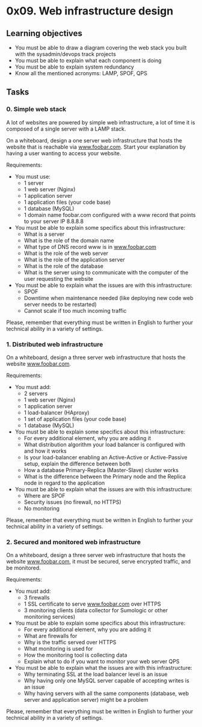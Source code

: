 # 0x09. Web infrastructure design

## Learning objectives
* You must be able to draw a diagram covering the web stack you built with the sysadmin/devops track projects
* You must be able to explain what each component is doing
* You must be able to explain system redundancy
* Know all the mentioned acronyms: LAMP, SPOF, QPS

## Tasks
### 0. Simple web stack
A lot of websites are powered by simple web infrastructure, a lot of time it is composed of a single server with a LAMP stack.

On a whiteboard, design a one server web infrastructure that hosts the website that is reachable via www.foobar.com. Start your explanation by having a user wanting to access your website.

Requirements:

* You must use:
    * 1 server
    * 1 web server (Nginx)
    * 1 application server
    * 1 application files (your code base)
    * 1 database (MySQL)
    * 1 domain name foobar.com configured with a www record that points to your server IP 8.8.8.8
* You must be able to explain some specifics about this infrastructure:
    * What is a server
    * What is the role of the domain name
    * What type of DNS record www is in www.foobar.com
    * What is the role of the web server
    * What is the role of the application server
    * What is the role of the database
    * What is the server using to communicate with the computer of the user requesting the website
* You must be able to explain what the issues are with this infrastructure:
    * SPOF
    * Downtime when maintenance needed (like deploying new code web server needs to be restarted)
    * Cannot scale if too much incoming traffic

Please, remember that everything must be written in English to further your technical ability in a variety of settings.

### 1. Distributed web infrastructure
On a whiteboard, design a three server web infrastructure that hosts the website www.foobar.com.

Requirements:

* You must add:
    * 2 servers
    * 1 web server (Nginx)
    * 1 application server
    * 1 load-balancer (HAproxy)
    * 1 set of application files (your code base)
    * 1 database (MySQL)
* You must be able to explain some specifics about this infrastructure:
    * For every additional element, why you are adding it
    * What distribution algorithm your load balancer is configured with and how it works
    * Is your load-balancer enabling an Active-Active or Active-Passive setup, explain the difference between both
    * How a database Primary-Replica (Master-Slave) cluster works
    * What is the difference between the Primary node and the Replica node in regard to the application
* You must be able to explain what the issues are with this infrastructure:
    * Where are SPOF
    * Security issues (no firewall, no HTTPS)
    * No monitoring

Please, remember that everything must be written in English to further your technical ability in a variety of settings.

### 2. Secured and monitored web infrastructure
On a whiteboard, design a three server web infrastructure that hosts the website www.foobar.com, it must be secured, serve encrypted traffic, and be monitored.

Requirements:

* You must add:
    * 3 firewalls
    * 1 SSL certificate to serve www.foobar.com over HTTPS
    * 3 monitoring clients (data collector for Sumologic or other monitoring services)
* You must be able to explain some specifics about this infrastructure:
    * For every additional element, why you are adding it
    * What are firewalls for
    * Why is the traffic served over HTTPS
    * What monitoring is used for
    * How the monitoring tool is collecting data
    * Explain what to do if you want to monitor your web server QPS
* You must be able to explain what the issues are with this infrastructure:
    * Why terminating SSL at the load balancer level is an issue
    * Why having only one MySQL server capable of accepting writes is an issue
    * Why having servers with all the same components (database, web server and application server) might be a problem

Please, remember that everything must be written in English to further your technical ability in a variety of settings.
